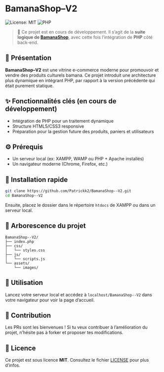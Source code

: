 # BamanaShop–V2

![License: MIT](https://img.shields.io/badge/License-MIT-yellow.svg)
![PHP](https://img.shields.io/badge/PHP-Ready-blue)

> 🚧 Ce projet est en cours de développement. Il s’agit de la **suite logique de [BamanaShop](https://github.com/Patrickk2/BamanaShop)**, avec cette fois l’intégration de **PHP** côté back-end.

## 📌 Présentation

**BamanaShop–V2** est une vitrine e-commerce moderne pour promouvoir et vendre des produits culturels bamana. Ce projet introduit une architecture plus dynamique en intégrant PHP, par rapport à la version précédente qui était purement statique.

## ✨ Fonctionnalités clés (en cours de développement)

* Intégration de PHP pour un traitement dynamique
* Structure HTML5/CSS3 responsive
* Préparation pour la gestion future des produits, paniers et utilisateurs

## ⚙️ Prérequis

* Un serveur local (ex: XAMPP, WAMP ou PHP + Apache installés)
* Un navigateur moderne (Chrome, Firefox, etc.)

## 🚀 Installation rapide

```bash
git clone https://github.com/Patrickk2/BamanaShop--V2.git
cd BamanaShop--V2
```

Ensuite, placez le dossier dans le répertoire `htdocs` de XAMPP ou dans un serveur local.

## 🌲 Arborescence du projet

```
BamanaShop--V2/
├── index.php
├── css/
│   └── styles.css
├── js/
│   └── scripts.js
└── assets/
    └── images/
```

## 📖 Utilisation

Lancez votre serveur local et accédez à `localhost/BamanaShop--V2` dans votre navigateur pour voir la page d’accueil.

## 🤝 Contribution

Les PRs sont les bienvenues ! Si tu veux contribuer à l’amélioration du projet, n’hésite pas à forker et proposer tes modifications.

## 🧾 Licence

Ce projet est sous licence **MIT**. Consultez le fichier [LICENSE](./LICENSE) pour plus d’infos.
